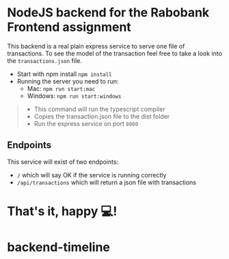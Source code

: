 # NodeJS backend for the Rabobank Frontend assignment

This backend is a real plain express service to serve one file of transactions. To see the model of the transaction
feel free to take a look into the `transactions.json` file.

- Start with npm install ```npm install```
- Running the server you need to run:
    - Mac: ```npm run start:mac```
    - Windows: ```npm run start:windows```

> - This command will run the typescript compiler
> - Copies the transaction.json file to the dist folder
> - Run the express service on port `8080`

## Endpoints

This service will exist of two endpoints:

- `/` which will say OK if the service is running correctly
- `/api/transactions` which will return a json file with transactions


# That's it, happy 💻!
# backend-timeline
